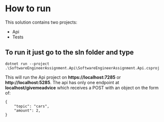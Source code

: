 ﻿# How to run
This solution contains two projects:
- Api
- Tests

## To run it just go to the sln folder and type
`dotnet run --project .\SoftwareEngineerAssignment.Api\SoftwareEngineerAssignment.Api.csproj`

This will run the Api project on __https://localhost:7285__ or __http://localhost:5285__.
The api has only one endpoint at __localhost/givemeadvice__ which receives a POST with an object on the form of:
    
    {
        "topic": "cars",
        "amount": 2,
    }

    
